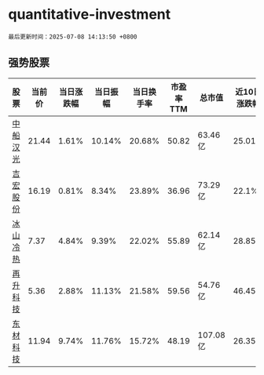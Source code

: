 # quantitative-investment

`最后更新时间：2025-07-08 14:13:50 +0800`

## 强势股票

|股票|当前价|当日涨跌幅|当日振幅|当日换手率|市盈率TTM|总市值|近10日涨跌幅|
|----|----|----|----|----|----|----|----|
|[中船汉光](https://xueqiu.com/S/SZ300847)|21.44|1.61%|10.14%|20.68%|50.82|63.46亿|25.01%|
|[吉宏股份](https://xueqiu.com/S/SZ002803)|16.19|0.81%|8.34%|23.89%|36.96|73.29亿|22.1%|
|[冰山冷热](https://xueqiu.com/S/SZ000530)|7.37|4.84%|9.39%|22.02%|55.89|62.14亿|28.85%|
|[再升科技](https://xueqiu.com/S/SH603601)|5.36|2.88%|11.13%|21.58%|59.56|54.76亿|46.45%|
|[东材科技](https://xueqiu.com/S/SH601208)|11.94|9.74%|11.76%|15.72%|48.19|107.08亿|26.35%|

